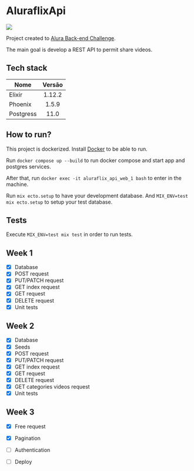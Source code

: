 # AluraflixApi
<img src="https://camo.githubusercontent.com/fafa58018b42e732e730bb9675e3b21e0a9b6892c4bd5679e1cc16ad9d1a4b30/68747470733a2f2f7777772e616c7572612e636f6d2e62722f6173736574732f696d672f6368616c6c656e6765732f6261636b2d656e642f6368616c6c656e6765732d6c6f676f2d322e313632353039303932342e737667" />

Project created to [Alura Back-end Challenge](https://www.alura.com.br/challenges/back-end).

The main goal is develop a REST API to permit share videos.

## Tech stack
| Nome          |Versão         |
| ------------- |:-------------:|
| Elixir        |   1.12.2      |
| Phoenix       |   1.5.9       |
| Postgress     |   11.0        |

## How to run?
This project is dockerized. Install [Docker](https://docs.docker.com/) to be able to run.

Run `docker compose up --build` to run docker compose and start app and postgres services.

After that, run `docker exec -it aluraflix_api_web_1 bash` to enter in the machine.

Run `mix ecto.setup` to have your development database. And `MIX_ENV=test mix ecto.setup` to setup your test database.

## Tests
Execute `MIX_ENV=test mix test` in order to run tests.

## Week 1
- [x] Database
- [x] POST request
- [x] PUT/PATCH request
- [x] GET index request
- [x] GET request
- [x] DELETE request
- [x] Unit tests

## Week 2
- [x] Database
- [x] Seeds
- [x] POST request
- [x] PUT/PATCH request
- [x] GET index request
- [x] GET request
- [x] DELETE request
- [x] GET categories videos request
- [x] Unit tests

## Week 3
- [x] Free request
- [x] Pagination
- [ ] Authentication
- [ ] Deploy

